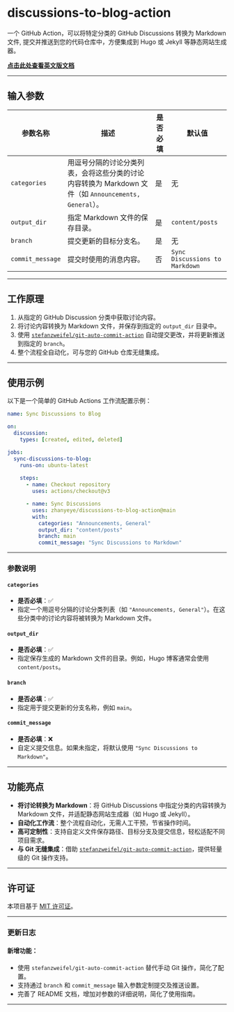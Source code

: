 # **discussions-to-blog-action**

一个 GitHub Action，可以将特定分类的 GitHub Discussions 转换为 Markdown 文件, 提交并推送到您的代码仓库中，方便集成到 Hugo 或 Jekyll 等静态网站生成器。

[**点击此处查看英文版文档**](README.md)

---

## **输入参数**

| 参数名称           | 描述                                                         | 是否必填 | 默认值                   |
|--------------------|------------------------------------------------------------|----------|---------------------------|
| `categories`       | 用逗号分隔的讨论分类列表，会将这些分类的讨论内容转换为 Markdown 文件（如 `Announcements, General`）。 | 是       | 无                       |
| `output_dir`       | 指定 Markdown 文件的保存目录。                                | 是       | `content/posts`           |
| `branch`           | 提交更新的目标分支名。                                       | 是       | 无                       |
| `commit_message`   | 提交时使用的消息内容。                                       | 否       | `Sync Discussions to Markdown` |

---

## **工作原理**

1. 从指定的 GitHub Discussion 分类中获取讨论内容。
2. 将讨论内容转换为 Markdown 文件，并保存到指定的 `output_dir` 目录中。
3. 使用 [`stefanzweifel/git-auto-commit-action`](https://github.com/stefanzweifel/git-auto-commit-action) 自动提交更改，并将更新推送到指定的 `branch`。
4. 整个流程全自动化，可与您的 GitHub 仓库无缝集成。

---

## **使用示例**

以下是一个简单的 GitHub Actions 工作流配置示例：

```yaml
name: Sync Discussions to Blog

on:
  discussion:  
    types: [created, edited, deleted]  

jobs:  
  sync-discussions-to-blog:  
    runs-on: ubuntu-latest  
    
    steps:  
      - name: Checkout repository  
        uses: actions/checkout@v3  

      - name: Sync Discussions  
        uses: zhanyeye/discussions-to-blog-action@main
        with:   
          categories: "Announcements, General"
          output_dir: "content/posts"
          branch: main
          commit_message: "Sync Discussions to Markdown"
```

---

### **参数说明**

#### **`categories`**
- **是否必填**：✅
- 指定一个用逗号分隔的讨论分类列表（如 `"Announcements, General"`）。在这些分类中的讨论内容将被转换为 Markdown 文件。

#### **`output_dir`**
- **是否必填**：✅
- 指定保存生成的 Markdown 文件的目录。例如，Hugo 博客通常会使用 `content/posts`。

#### **`branch`**
- **是否必填**：✅
- 指定用于提交更新的分支名称，例如 `main`。

#### **`commit_message`**
- **是否必填**：❌
- 自定义提交信息。如果未指定，将默认使用 `"Sync Discussions to Markdown"`。

---

## **功能亮点**

- **将讨论转换为 Markdown**：将 GitHub Discussions 中指定分类的内容转换为 Markdown 文件，并适配静态网站生成器（如 Hugo 或 Jekyll）。
- **自动化工作流**：整个流程自动化，无需人工干预，节省操作时间。
- **高可定制性**：支持自定义文件保存路径、目标分支及提交信息，轻松适配不同项目需求。
- **与 Git 无缝集成**：借助 [`stefanzweifel/git-auto-commit-action`](https://github.com/stefanzweifel/git-auto-commit-action)，提供轻量级的 Git 操作支持。

---

## **许可证**

本项目基于 [MIT 许可证](LICENSE)。

---

### **更新日志**

#### 新增功能：
- 使用 `stefanzweifel/git-auto-commit-action` 替代手动 Git 操作，简化了配置。
- 支持通过 `branch` 和 `commit_message` 输入参数定制提交及推送设置。
- 完善了 README 文档，增加对参数的详细说明，简化了使用指南。

---
